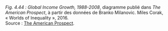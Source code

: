 *Fig. 4.44 :* *Global Income Growth, 1988-2008*, diagramme publié dans *The American Prospect*, à partir des données de Branko Milanovic. Miles Corak, « Worlds of Inequality », 2016.  
Source : [The American Prospect](https://prospect.org/power/worlds-inequality/).